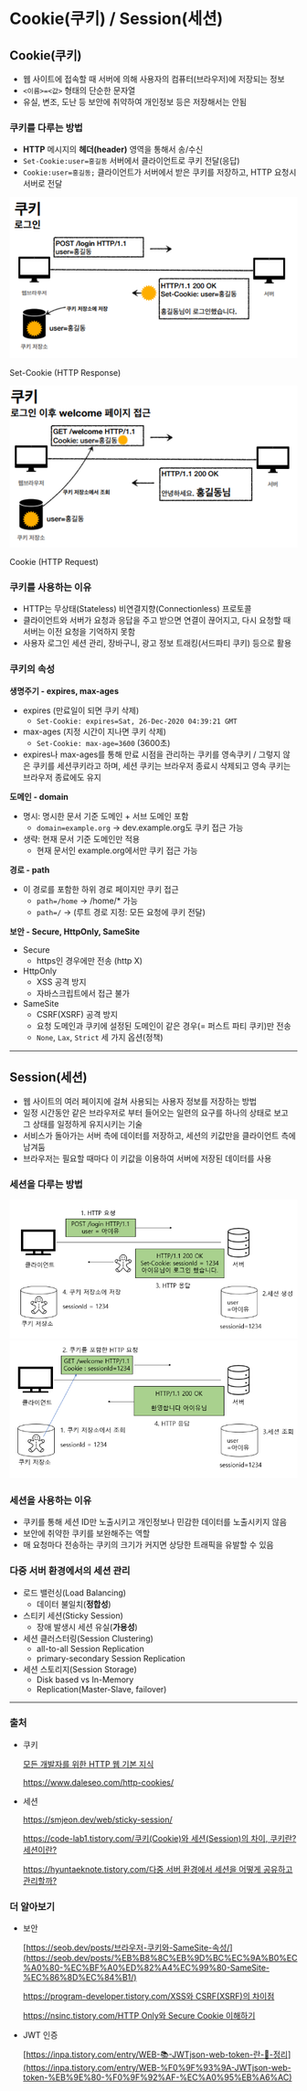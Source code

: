 # Cookie(쿠키) / Session(세션)

## Cookie(쿠키)

- 웹 사이트에 접속할 때 서버에 의해 사용자의 컴퓨터(브라우저)에 저장되는 정보
- `<이름>=<값>` 형태의 단순한 문자열
- 유실, 변조, 도난 등 보안에 취약하여 개인정보 등은 저장해서는 안됨


### 쿠키를 다루는 방법

- **HTTP** 메시지의 **헤더(header)** 영역을 통해서 송/수신
- `Set-Cookie:user=홍길동` 서버에서 클라이언트로 쿠키 전달(응답)
- `Cookie:user=홍길동;` 클라이언트가 서버에서 받은 쿠키를 저장하고, HTTP 요청시 서버로 전달

![Set-Cookie (HTTP Response)](./Cookie%20And%20Session/set-cookie.png)

Set-Cookie (HTTP Response)

![Cookie (HTTP Request)](./Cookie%20And%20Session/cookie.png)

Cookie (HTTP Request)


### 쿠키를 사용하는 이유

- HTTP는 무상태(Stateless) 비연결지향(Connectionless) 프로토콜
- 클라이언트와 서버가 요청과 응답을 주고 받으면 연결이 끊어지고, 다시 요청할 때 서버는 이전 요청을 기억하지 못함
- 사용자 로그인 세션 관리, 장바구니, 광고 정보 트래킹(서드파티 쿠키) 등으로 활용


### 쿠키의 속성

**생명주기 - expires, max-ages**

- expires (만료일이 되면 쿠키 삭제)
    - `Set-Cookie: expires=Sat, 26-Dec-2020 04:39:21 GMT`
- max-ages (지정 시간이 지나면 쿠키 삭제)
    - `Set-Cookie: max-age=3600` (3600초)
- expires나 max-ages를 통해 만료 시점을 관리하는 쿠키를 영속쿠키 / 그렇지 않은 쿠키를 세션쿠키라고 하며, 세션 쿠키는 브라우저 종료시 삭제되고 영속 쿠키는 브라우저 종료에도 유지

**도메인 - domain**

- 명시: 명시한 문서 기준 도메인 + 서브 도메인 포함
    - `domain=example.org` → dev.example.org도 쿠키 접근 가능
- 생략: 현재 문서 기준 도메인만 적용
    - 현재 문서인 example.org에서만 쿠키 접근 가능

**경로 - path**

- 이 경로를 포함한 하위 경로 페이지만 쿠키 접근
    - `path=/home` → /home/* 가능
    - `path=/` → (루트 경로 지정: 모든 요청에 쿠키 전달)

**보안 - Secure, HttpOnly, SameSite**

- Secure
    - https인 경우에만 전송 (http X)
- HttpOnly
    - XSS 공격 방지
    - 자바스크립트에서 접근 불가
- SameSite
    - CSRF(XSRF) 공격 방지
    - 요청 도메인과 쿠키에 설정된 도메인이 같은 경우(= 퍼스트 파티 쿠키)만 전송
    - `None`, `Lax`, `Strict` 세 가지 옵션(정책)

---

## Session(세션)

- 웹 사이트의 여러 페이지에 걸쳐 사용되는 사용자 정보를 저장하는 방법
- 일정 시간동안 같은 브라우저로 부터 들어오는 일련의 요구를 하나의 상태로 보고 그 상태를 일정하게 유지시키는 기술
- 서비스가 돌아가는 서버 측에 데이터를 저장하고, 세션의 키값만을 클라이언트 측에 남겨둠
- 브라우저는 필요할 때마다 이 키값을 이용하여 서버에 저장된 데이터를 사용


### 세션을 다루는 방법

![세션 생성](./Cookie%20And%20Session/session-create.png)
![세션 조회](./Cookie%20And%20Session/session-read.png)


### 세션을 사용하는 이유

- 쿠키를 통해 세션 ID만 노출시키고 개인정보나 민감한 데이터를 노출시키지 않음
- 보안에 취약한 쿠키를 보완해주는 역할
- 매 요청마다 전송하는 쿠키의 크기가 커지면 상당한 트래픽을 유발할 수 있음


### **다중 서버 환경에서의 세션 관리**

- 로드 밸런싱(Load Balancing)
    - 데이터 불일치(**정합성**)
- 스티키 세션(Sticky Session)
    - 장애 발생시 세션 유실(**가용성**)
- 세션 클러스터링(Session Clustering)
    - all-to-all Session Replication
    - primary-secondary Session Replication
- 세션 스토리지(Session Storage)
    - Disk based vs In-Memory
    - Replication(Master-Slave, failover)

---

### 출처

- 쿠키
    
    [모든 개발자를 위한 HTTP 웹 기본 지식](https://inf.run/vyK5)
    
    https://www.daleseo.com/http-cookies/
    
- 세션
    
    https://smjeon.dev/web/sticky-session/
    
    [https://code-lab1.tistory.com/쿠키(Cookie)와 세션(Session)의 차이, 쿠키란? 세션이란?](https://code-lab1.tistory.com/298)
    
    [https://hyuntaeknote.tistory.com/다중 서버 환경에서 세션을 어떻게 공유하고 관리할까?](https://hyuntaeknote.tistory.com/4)
    

### 더 알아보기

- 보안
    
    [https://seob.dev/posts/브라우저-쿠키와-SameSite-속성/](https://seob.dev/posts/%EB%B8%8C%EB%9D%BC%EC%9A%B0%EC%A0%80-%EC%BF%A0%ED%82%A4%EC%99%80-SameSite-%EC%86%8D%EC%84%B1/)
    
    [https://program-developer.tistory.com/XSS와 CSRF(XSRF)의 차이점](https://program-developer.tistory.com/99)
    
    [https://nsinc.tistory.com/HTTP Only와 Secure Cookie 이해하기](https://nsinc.tistory.com/121)
    
- JWT 인증
    
    [https://inpa.tistory.com/entry/WEB-📚-JWTjson-web-token-란-💯-정리](https://inpa.tistory.com/entry/WEB-%F0%9F%93%9A-JWTjson-web-token-%EB%9E%80-%F0%9F%92%AF-%EC%A0%95%EB%A6%AC)
